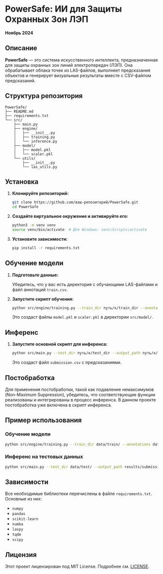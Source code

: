 # PowerSafe: ИИ для Защиты Охранных Зон ЛЭП

**Ноябрь 2024**

## Описание

**PowerSafe** — это система искусственного интеллекта, предназначенная для защиты охранных зон линий электропередач (ЛЭП). Она обрабатывает облака точек из LAS-файлов, выполняет предсказания объектов и генерирует визуальные результаты вместе с CSV-файлом предсказаний.

## Структура репозитория

```
PowerSafe/
├── README.md
├── requirements.txt
└── src/
    ├── main.py
    ├── engine/
    │   ├── __init__.py
    │   ├── training.py
    │   └── inference.py
    ├── model/
    │   ├── model.pkl
    │   └── scaler.pkl
    └── utils/
        ├── __init__.py
        └── las_utils.py
```

## Установка

1. **Клонируйте репозиторий:**

    ```bash
    git clone https://github.com/ваш-репозиторий/PowerSafe.git
    cd PowerSafe
    ```

2. **Создайте виртуальное окружение и активируйте его:**

    ```bash
    python3 -m venv venv
    source venv/bin/activate  # Для Windows: venv\Scripts\activate
    ```

3. **Установите зависимости:**

    ```bash
    pip install -r requirements.txt
    ```

## Обучение модели

1. **Подготовьте данные:**

    Убедитесь, что у вас есть директория с обучающими LAS-файлами и файл аннотаций `train.csv`.

2. **Запустите скрипт обучения:**

    ```bash
    python src/engine/training.py --train_dir путь/к/train_dir --annotations путь/к/train.csv --model_path src/model/model.pkl --scaler_path src/model/scaler.pkl
    ```

    Это создаст файлы `model.pkl` и `scaler.pkl` в директории `src/model/`.

## Инференс

1. **Запустите основной скрипт для инференса:**

    ```bash
    python src/main.py --test_dir путь/к/test_dir --output_path путь/к/submission.csv --model_path src/model/model.pkl --scaler_path src/model/scaler.pkl
    ```

    Это создаст файл `submission.csv` с предсказаниями.
   
## Постобработка

Для применения постобработки, такой как подавление немаксимумов (Non-Maximum Suppression), убедитесь, что соответствующие функции реализованы и интегрированы в процесс инференса. В данном проекте постобработка уже включена в скрипт инференса.

## Пример использования

### Обучение модели

```bash
python src/engine/training.py --train_dir data/train/ --annotations data/train.csv --model_path src/model/model.pkl --scaler_path src/model/scaler.pkl
```

### Инференс на тестовых данных

```bash
python src/main.py --test_dir data/test/ --output_path results/submission.csv --model_path src/model/model.pkl --scaler_path src/model/scaler.pkl
```

## Зависимости

Все необходимые библиотеки перечислены в файле `requirements.txt`. Основные из них:

- `numpy`
- `pandas`
- `scikit-learn`
- `numba`
- `laspy`
- `tqdm`
- `scipy`

## Лицензия

Этот проект лицензирован под MIT License. Подробнее см. [LICENSE](LICENSE).
